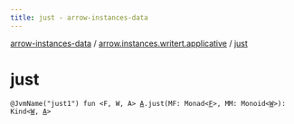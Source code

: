 ```yaml
---
title: just - arrow-instances-data
---
```


[arrow-instances-data](../index.html) / [arrow.instances.writert.applicative](index.html) / [just](./just.html)

# just

`@JvmName("just1") fun <F, W, A> `[`A`](just.html#A)`.just(MF: Monad<`[`F`](just.html#F)`>, MM: Monoid<`[`W`](just.html#W)`>): Kind<`[`W`](just.html#W)`, `[`A`](just.html#A)`>`